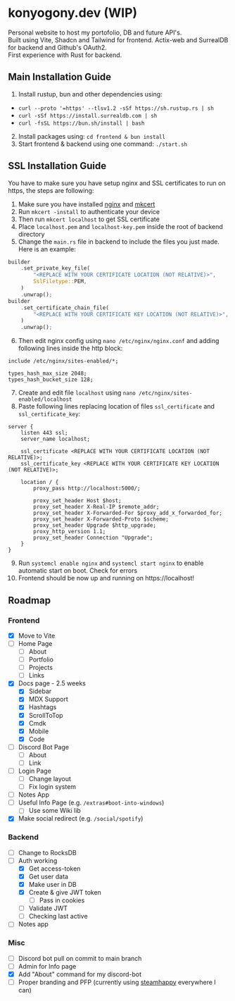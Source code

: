 # konyogony.dev (WIP)

Personal website to host my portofolio, DB and future API's. \
Built using Vite, Shadcn and Tailwind for frontend. Actix-web and SurrealDB for backend and Github's OAuth2. \
First experience with Rust for backend.

## Main Installation Guide

1. Install rustup, bun and other dependencies using:

-   `curl --proto '=https' --tlsv1.2 -sSf https://sh.rustup.rs | sh`
-   `curl -sSf https://install.surrealdb.com | sh`
-   `curl -fsSL https://bun.sh/install | bash`

2. Install packages using:
   `cd frontend & bun install`
3. Start frontend & backend using one command: `./start.sh`

## SSL Installation Guide

You have to make sure you have setup nginx and SSL certificates to run on https, the steps are following:

1. Make sure you have installed [nginx](https://nginx.org/) and [mkcert](https://github.com/FiloSottile/mkcert)
2. Run `mkcert -install` to authenticate your device
3. Then run `mkcert localhost` to get SSL certificate
4. Place `localhost.pem` and `localhost-key.pem` inside the root of backend directory
5. Change the `main.rs` file in backend to include the files you just made. Here is an example:

```rs
builder
    .set_private_key_file(
        "<REPLACE WITH YOUR CERTIFICATE LOCATION (NOT RELATIVE)>",
        SslFiletype::PEM,
    )
    .unwrap();
builder
    .set_certificate_chain_file(
        "<REPLACE WITH YOUR CERTIFICATE KEY LOCATION (NOT RELATIVE)>",
    )
    .unwrap();
```

6. Then edit nginx config using `nano /etc/nginx/nginx.conf` and adding following lines inside the http block:

```nginx
include /etc/nginx/sites-enabled/*;

types_hash_max_size 2048;
types_hash_bucket_size 128;
```

7. Create and edit file `localhost` using `nano /etc/nginx/sites-enabled/localhost`
8. Paste following lines replacing location of files `ssl_certificate` and `ssl_certificate_key`:

```nginx
server {
    listen 443 ssl;
    server_name localhost;

    ssl_certificate <REPLACE WITH YOUR CERTIFICATE LOCATION (NOT RELATIVE)>;
    ssl_certificate_key <REPLACE WITH YOUR CERTIFICATE KEY LOCATION (NOT RELATIVE)>;

    location / {
        proxy_pass http://localhost:5000/;

        proxy_set_header Host $host;
        proxy_set_header X-Real-IP $remote_addr;
        proxy_set_header X-Forwarded-For $proxy_add_x_forwarded_for;
        proxy_set_header X-Forwarded-Proto $scheme;
        proxy_set_header Upgrade $http_upgrade;
        proxy_http_version 1.1;
        proxy_set_header Connection "Upgrade";
    }
}
```

9. Run `systemcl enable nginx` and `systemcl start nginx` to enable automatic start on boot. Check for errors
10. Frontend should be now up and running on https://localhost!

## Roadmap

### Frontend

-   [x] Move to Vite
-   [ ] Home Page
    -   [ ] About
    -   [ ] Portfolio
    -   [ ] Projects
    -   [ ] Links
-   [x] Docs page - 2.5 weeks
    -   [x] Sidebar
    -   [x] MDX Support
    -   [x] Hashtags
    -   [x] ScrollToTop
    -   [x] Cmdk
    -   [x] Mobile
    -   [x] Code
-   [ ] Discord Bot Page
    -   [ ] About
    -   [ ] Link
-   [ ] Login Page
    -   [ ] Change layout
    -   [ ] Fix login system
-   [ ] Notes App
-   [ ] Useful Info Page (e.g. `/extras#boot-into-windows`)
    -   [ ] Use some Wiki lib
-   [x] Make social redirect (e.g. `/social/spotify`)

### Backend

-   [ ] Change to RocksDB
-   [ ] Auth working
    -   [x] Get access-token
    -   [x] Get user data
    -   [x] Make user in DB
    -   [x] Create & give JWT token
        -   [ ] Pass in cookies
    -   [ ] Validate JWT
    -   [ ] Checking last active
-   [ ] Notes app

### Misc

-   [ ] Discord bot pull on commit to main branch
-   [ ] Admin for Info page
-   [x] Add "About" command for my discord-bot
-   [ ] Proper branding and PFP (currently using [steamhappy](https://i.redd.it/i-made-steamhappy-vector-image-v0-jmmqmwzwk14c1.png?width=800&format=png&auto=webp&s=7cc8498450fbd323b22899722ac24cbd23a91a83) everywhere I can)
